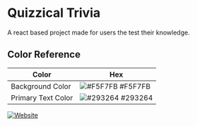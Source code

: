 
# Quizzical Trivia

A react based project made for users the test their knowledge.

## Color Reference

| Color             | Hex                                                                |
| ----------------- | ------------------------------------------------------------------ |
| Background Color | ![#F5F7FB](https://via.placeholder.com/10/F5F7FB?text=+) #F5F7FB |
| Primary Text Color | ![#293264](https://via.placeholder.com/10/293264?text=+) #293264 |


[![Website](https://img.shields.io/badge/-Website-critical)](https://quizzical-trivia-avp.netlify.com/)

